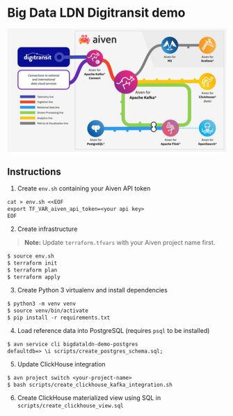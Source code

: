 # Big Data LDN Digitransit demo

![Architecture diagram](images/architecture.jpg)

## Instructions

1. Create `env.sh` containing your Aiven API token

```
cat > env.sh <<EOF
export TF_VAR_aiven_api_token=<your api key>
EOF
```

2. Create infrastructure

> **Note:** Update `terraform.tfvars` with your Aiven project name first.

```
$ source env.sh
$ terraform init
$ terraform plan
$ terraform apply
```

3. Create Python 3 virtualenv and install dependencies

```
$ python3 -m venv venv
$ source venv/bin/activate
$ pip install -r requirements.txt
```

4. Load reference data into PostgreSQL (requires `psql` to be installed)

```
$ avn service cli bigdataldn-demo-postgres
defaultdb=> \i scripts/create_postgres_schema.sql; 
```

5. Update ClickHouse integration

```
$ avn project switch <your-project-name>
$ bash scripts/create_clickhouse_kafka_integration.sh
```

6. Create ClickHouse materialized view using SQL in `scripts/create_clickhouse_view.sql`

